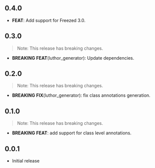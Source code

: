 ## 0.4.0

- **FEAT**: Add support for Freezed 3.0.

## 0.3.0

> Note: This release has breaking changes.

- **BREAKING** **FEAT**(luthor_generator): Update dependencies.

## 0.2.0

> Note: This release has breaking changes.

- **BREAKING** **FIX**(luthor_generator): fix class annotations generation.

## 0.1.0

> Note: This release has breaking changes.

- **BREAKING** **FEAT**: add support for class level annotations.

## 0.0.1

- Initial release
